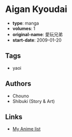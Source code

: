# Aigan Kyoudai

-   **type**: manga
-   **volumes**: 1
-   **original-name**: 愛玩兄弟
-   **start-date**: 2009-01-20

## Tags

-   yaoi

## Authors

-   Chouno
-   Shibuki (Story & Art)

## Links

-   [My Anime list](https://myanimelist.net/manga/67877/Aigan_Kyoudai)
